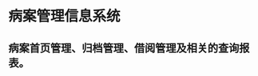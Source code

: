 <!--
 * @Date: 2020-09-07 13:43:26
 * @LastEditTime: 2020-09-07 13:43:32
 * @Description:
 * @FilePath: \web-master\src\api\his\mrms\readme.md
-->

# 病案管理信息系统

## 病案首页管理、归档管理、借阅管理及相关的查询报表。
